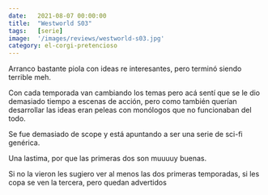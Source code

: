 ```yaml
---
date:   2021-08-07 00:00:00
title:  "Westworld S03"
tags:   [serie]
image:  '/images/reviews/westworld-s03.jpg'
category: el-corgi-pretencioso
---
```

Arranco bastante piola con ideas re interesantes, pero terminó siendo terrible meh.

Con cada temporada van cambiando los temas pero acá sentí que se le dio demasiado tiempo a escenas de acción, pero como también querían desarrollar las ideas eran peleas con monólogos que no funcionaban del todo.

Se fue demasiado de scope y está apuntando a ser una serie de sci-fi genérica.

Una lastima, por que las primeras dos son muuuuy buenas.

Si no la vieron les sugiero ver al menos las dos primeras temporadas, si les copa se ven la tercera, pero quedan advertidos
